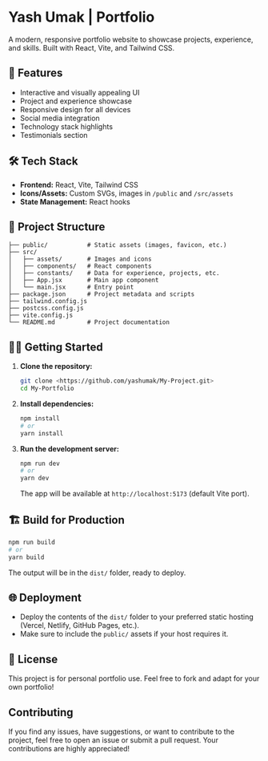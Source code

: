 # Yash Umak | Portfolio

A modern, responsive portfolio website to showcase projects, experience, and skills. Built with React, Vite, and Tailwind CSS.

## 🚀 Features
- Interactive and visually appealing UI
- Project and experience showcase
- Responsive design for all devices
- Social media integration
- Technology stack highlights
- Testimonials section

## 🛠️ Tech Stack
- **Frontend:** React, Vite, Tailwind CSS
- **Icons/Assets:** Custom SVGs, images in `/public` and `/src/assets`
- **State Management:** React hooks

## 📁 Project Structure
```
├── public/           # Static assets (images, favicon, etc.)
├── src/
│   ├── assets/       # Images and icons
│   ├── components/   # React components
│   ├── constants/    # Data for experience, projects, etc.
│   ├── App.jsx       # Main app component
│   └── main.jsx      # Entry point
├── package.json      # Project metadata and scripts
├── tailwind.config.js
├── postcss.config.js
├── vite.config.js
└── README.md         # Project documentation
```

## 🧑‍💻 Getting Started
1. **Clone the repository:**
   ```bash
   git clone <https://github.com/yashumak/My-Project.git>
   cd My-Portfolio
   ```
2. **Install dependencies:**
   ```bash
   npm install
   # or
   yarn install
   ```
3. **Run the development server:**
   ```bash
   npm run dev
   # or
   yarn dev
   ```
   The app will be available at `http://localhost:5173` (default Vite port).

## 🏗️ Build for Production
```bash
npm run build
# or
yarn build
```
The output will be in the `dist/` folder, ready to deploy.

## 🌐 Deployment
- Deploy the contents of the `dist/` folder to your preferred static hosting (Vercel, Netlify, GitHub Pages, etc.).
- Make sure to include the `public/` assets if your host requires it.

## 📄 License
This project is for personal portfolio use. Feel free to fork and adapt for your own portfolio!

## Contributing
If you find any issues, have suggestions, or want to contribute to the project, feel free to open an issue or submit a pull request. Your contributions are highly appreciated!

